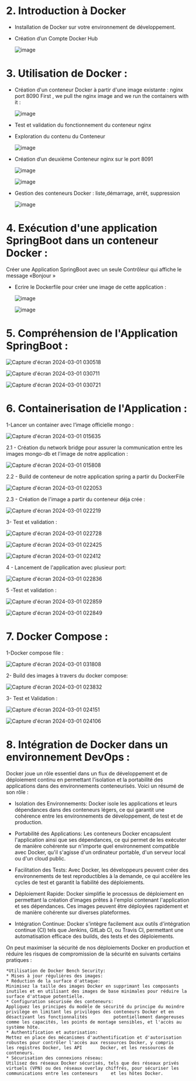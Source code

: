 # 2. Introduction à Docker
- Installation de Docker sur votre environnement de développement.
- Création d’un Compte Docker Hub

  ![image](https://github.com/firassaada/Devops-Labs/assets/94303698/a4433315-7562-46be-b5d5-54266b83b816)

# 3. Utilisation de Docker :
- Création d'un conteneur Docker à partir d'une image existante : nginx port 8090
  First , we pull the nginx image and we run the containers with it :

  ![image](https://github.com/firassaada/Devops-Labs/assets/94303698/d6e7cbf8-5ef1-45c4-bb28-3f23bb3cfb75)

- Test et validation du fonctionnement du conteneur nginx
- Exploration du contenu du Conteneur

  ![image](https://github.com/firassaada/Devops-Labs/assets/94303698/3780b4d6-c452-449c-8a21-46d2c392aafe)

- Création d’un deuxième Conteneur nginx sur le port 8091
  
  ![image](https://github.com/firassaada/Devops-Labs/assets/94303698/9a312d2a-54e7-42e1-bcfe-1967010d4e81)

  ![image](https://github.com/firassaada/Devops-Labs/assets/94303698/0a4de02d-9993-4e53-87cc-12fbf15d31b0)

- Gestion des conteneurs Docker : liste,démarrage, arrêt, suppression

  ![image](https://github.com/firassaada/Devops-Labs/assets/94303698/028fe71e-bbc8-43fa-b0a7-7078a26b99a8)

 # 4. Exécution d'une application SpringBoot dans un conteneur Docker :
  Créer une Application SpringBoot avec un seule Contrôleur qui affiche le message «Bonjour »
- Ecrire le Dockerfile pour créer une image de cette application :
  
  ![image](https://github.com/firassaada/Devops-Labs/assets/94303698/479010e3-d9d6-4512-afea-0cdb029d3b59)

  ![image](https://github.com/firassaada/Devops-Labs/assets/94303698/9dcce40e-dfe9-443d-b54e-cfb96a91d91a)

# 5. Compréhension de l'Application SpringBoot :

![Capture d'écran 2024-03-01 030518](https://github.com/firassaada/Devops-Labs/assets/92325496/efb9e45e-f1df-4dcd-8ca2-cd133721f774)

![Capture d'écran 2024-03-01 030711](https://github.com/firassaada/Devops-Labs/assets/92325496/607c57e3-20e1-41af-bd45-6eb59c06b0d0)

![Capture d'écran 2024-03-01 030721](https://github.com/firassaada/Devops-Labs/assets/92325496/d6603ead-a1af-48f6-aa63-7ea0f5e33fdf)


# 6. Containerisation de l'Application : 

1-Lancer un container avec l’image officielle mongo :

![Capture d'écran 2024-03-01 015635](https://github.com/firassaada/Devops-Labs/assets/92325496/8f8c8f7e-fc4a-499e-a3bb-c18696d07a84)

2.1 - Création du network bridge pour assurer la communication entre les images mongo-db et l'image de notre application :

![Capture d'écran 2024-03-01 015808](https://github.com/firassaada/Devops-Labs/assets/92325496/a0066c2d-d2d7-418b-b873-efe8a3131d1c)

2.2 - Build de conteneur de notre application spring a partir du DockerFile

![Capture d'écran 2024-03-01 022053](https://github.com/firassaada/Devops-Labs/assets/92325496/4adb7cbd-5bbb-493d-b474-c4d9036b1893)

2.3 - Création de l'image a partir du conteneur déja crée :

![Capture d'écran 2024-03-01 022219](https://github.com/firassaada/Devops-Labs/assets/92325496/d791a004-446f-407e-a0ae-cc2dcef5fc16)

3- Test et validation :

![Capture d'écran 2024-03-01 022728](https://github.com/firassaada/Devops-Labs/assets/92325496/7a849fa5-f347-46be-aee0-e519e0f41d4e)

![Capture d'écran 2024-03-01 022425](https://github.com/firassaada/Devops-Labs/assets/92325496/0fd0fe3f-a4c4-41b7-b10b-a1c3de8cff20)

![Capture d'écran 2024-03-01 022412](https://github.com/firassaada/Devops-Labs/assets/92325496/51e19953-fe34-49d4-b151-617d962fd269)

4 - Lancement de l'application avec plusieur port:

![Capture d'écran 2024-03-01 022836](https://github.com/firassaada/Devops-Labs/assets/92325496/d8a07f09-e20c-49a4-ba1f-ed6ba5c875f3)

5 -Test et validation :

![Capture d'écran 2024-03-01 022859](https://github.com/firassaada/Devops-Labs/assets/92325496/46e1983d-9eb7-450f-aabe-fd53966731f4)


![Capture d'écran 2024-03-01 022849](https://github.com/firassaada/Devops-Labs/assets/92325496/23d1a7a5-7e7b-4aad-ba4d-cd420dffc5a4)


# 7. Docker Compose : 

1-Docker compose file :

![Capture d'écran 2024-03-01 031808](https://github.com/firassaada/Devops-Labs/assets/92325496/4c694613-95b7-42dd-88e4-50b3ecad3463)

2- Build des images à travers du docker compose:

![Capture d'écran 2024-03-01 023832](https://github.com/firassaada/Devops-Labs/assets/92325496/c1ba86b9-20ff-4784-938a-e803dee382da)


3- Test et Validation :

![Capture d'écran 2024-03-01 024151](https://github.com/firassaada/Devops-Labs/assets/92325496/faf39101-ef19-4d5f-913c-1ad63b31c5f4)


![Capture d'écran 2024-03-01 024106](https://github.com/firassaada/Devops-Labs/assets/92325496/9a88d089-104c-4c20-ac4d-62029f72ed9f)



# 8. Intégration de Docker dans un environnement DevOps :
Docker joue un rôle essentiel dans un flux de développement et de déploiement continu en permettant l'isolation et la portabilité des applications dans des environnements conteneurisés. 
Voici un résumé de son rôle :

* Isolation des Environnements: Docker isole les applications et leurs dépendances dans des conteneurs légers, ce qui garantit une cohérence entre les environnements de développement, de test et de production.

* Portabilité des Applications: Les conteneurs Docker encapsulent l'application ainsi que ses dépendances, ce qui permet de les exécuter de manière cohérente sur n'importe quel environnement compatible avec Docker, qu'il s'agisse d'un ordinateur portable, d'un serveur local ou d'un cloud public.

* Facilitation des Tests: Avec Docker, les développeurs peuvent créer des environnements de test reproductibles à la demande, ce qui accélère les cycles de test et garantit la fiabilité des déploiements.

* Déploiement Rapide: Docker simplifie le processus de déploiement en permettant la création d'images prêtes à l'emploi contenant l'application et ses dépendances. Ces images peuvent être déployées rapidement et de manière cohérente sur diverses plateformes.

* Intégration Continue: Docker s'intègre facilement aux outils d'intégration continue (CI) tels que Jenkins, GitLab CI, ou Travis CI, permettant une automatisation efficace des builds, des tests et des déploiements.

On peut maximiser la sécurité de nos déploiements Docker en production et réduire les risques de compromission de la sécurité en suivants certains pratiques :

    *Utilisation de Docker Bench Security:
    * Mises à jour régulières des images: 
    * Réduction de la surface d'attaque: 
    Minimisez la taille des images Docker en supprimant les composants inutiles et en utilisant des images de base minimales pour réduire la surface d'attaque potentielle.
    * Configuration sécurisée des conteneurs:
    Appliquez les principes du modèle de sécurité du principe du moindre privilège en limitant les privilèges des conteneurs Docker et en désactivant les fonctionnalités          potentiellement dangereuses comme les capacités, les points de montage sensibles, et l'accès au système hôte.
    * Authentification et autorisation: 
    Mettez en place des mécanismes d'authentification et d'autorisation robustes pour contrôler l'accès aux ressources Docker, y compris      les registres Docker, les API       Docker, et les ressources de conteneurs.
    * Sécurisation des connexions réseau: 
    Utilisez des réseaux Docker sécurisés, tels que des réseaux privés virtuels (VPN) ou des réseaux overlay chiffrés, pour sécuriser les communications entre les conteneurs     et les hôtes Docker.



  
